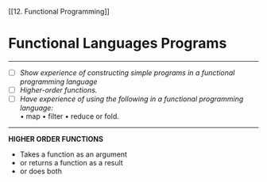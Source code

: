 [[12. Functional Programming]]
# Functional Languages Programs
---
- [ ] *Show experience of constructing simple programs in a functional programming language*
- [ ] *Higher-order functions.*
- [ ] *Have experience of using the following in a functional programming language:*          
	• map 
	• filter 
	• reduce or fold.
---
**HIGHER ORDER FUNCTIONS**
- Takes a function as an argument
- or returns a function as a result
- or does both